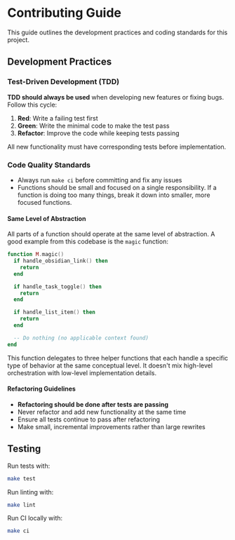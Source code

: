 # Contributing Guide

This guide outlines the development practices and coding standards for this project.

## Development Practices

### Test-Driven Development (TDD)

**TDD should always be used** when developing new features or fixing bugs. Follow this cycle:

1. **Red**: Write a failing test first
2. **Green**: Write the minimal code to make the test pass
3. **Refactor**: Improve the code while keeping tests passing

All new functionality must have corresponding tests before implementation.

### Code Quality Standards

- Always run `make ci` before committing and fix any issues
- Functions should be small and focused on a single responsibility. If a function is doing too many things, break it down into smaller, more focused functions.

#### Same Level of Abstraction

All parts of a function should operate at the same level of abstraction. A good example from this codebase is the `magic` function:

```lua
function M.magic()
  if handle_obsidian_link() then
    return
  end

  if handle_task_toggle() then
    return
  end

  if handle_list_item() then
    return
  end

  -- Do nothing (no applicable context found)
end
```

This function delegates to three helper functions that each handle a specific type of behavior at the same conceptual level. It doesn't mix high-level orchestration with low-level implementation details.

#### Refactoring Guidelines

- **Refactoring should be done after tests are passing**
- Never refactor and add new functionality at the same time
- Ensure all tests continue to pass after refactoring
- Make small, incremental improvements rather than large rewrites

## Testing

Run tests with:
```bash
make test
```

Run linting with:
```bash
make lint
```

Run CI locally with:
```bash
make ci
